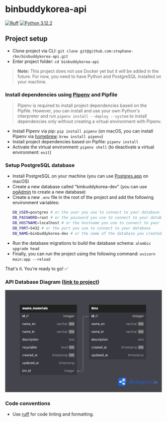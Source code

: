 # binbuddykorea-api
[![Ruff](https://img.shields.io/endpoint?url=https://raw.githubusercontent.com/astral-sh/ruff/main/assets/badge/v2.json)](https://github.com/astral-sh/ruff)
[![Python 3.12.2](https://img.shields.io/badge/python-3.12.2-blue.svg)](https://www.python.org/downloads/release/python-312/)

## Project setup

- Clone project via CLI: `git clone git@github.com:stephane-rbn/binbuddykorea-api.git`
- Enter project folder: `cd binbuddykorea-api`

> **Note:** This project does not use Docker yet but it will be added in the future. For now, you need to have Python and PostgreSQL installed on your machine.

### Install dependencies using [Pipenv](https://github.com/pypa/pipenv) and Pipfile

> Pipenv is required to install project dependencies based on the Pipfile. However, you can install and use your own Python's interpreter and run `pipenv install --deploy --system` to install dependencies only without creating a virtual environment with Pipenv.

- Install Pipenv via pip: `pip install pipenv` (on macOS, you can install Pipenv via [homebrew](https://brew.sh/): `brew install pipenv`)
- Install project dependencies based on Pipfile: `pipenv install`
- Activate the virtual environment: `pipenv shell` (to deactivate a virtual environment: `exit`)

### Setup PostgreSQL database
- Install PostgreSQL on your machine (you can use [Postgres.app](https://postgresapp.com/) on macOS)
- Create a new database called "binbuddykorea-dev" (you can use [pgAdmin](https://www.pgadmin.org/download/) to create a new database)
- Create a new `.env` file in the root of the project and add the following environment variables:
  ```bash
  DB_USER=postgres # or the user you use to connect to your database
  DB_PASSWORD=root # or the password you use to connect to your database
  DB_HOSTNAME=localhost # or the hostname you use to connect to your database
  DB_PORT=5432 # or the port you use to connect to your database
  DB_NAME=binbuddykorea-dev # or the name of the database you created
  ```
- Run the database migrations to build the database schema: `alembic upgrade head`
- Finally, you can run the project using the following command: `uvicorn main:app --reload`

That's it. You're ready to go! ✅

### API Database Diagram ([link to project](https://dbdiagram.io/d/BinBuddyKorea-API-65ddbb645cd0412774e91ee1))

![API Database Diagram](db-diagram.png)

### Code conventions

- Use [ruff](https://github.com/astral-sh/ruff) for code linting and formatting.

